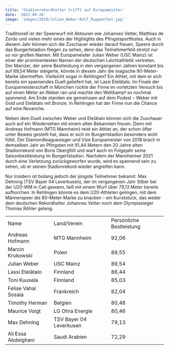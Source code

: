 ```yaml
---
title: 'Stadionrekordhalter trifft auf Europameister'
date: '2023-04-26'
image: 'images/2019/Julian_Weber-Rolf_Ruppenthal.jpg'
---
```

Traditionell ist der Speerwurf mit Akteuren wie Johannes Vetter, Matthias de Zordo und vielen mehr eines der Highlights des Pfingstsportfestes. Auch in diesem Jahr können sich die Zuschauer wieder darauf freuen, Speere durch das Bungertstadion fliegen zu sehen, denn das Teilnehmerfeld strotzt nur so vor großen Namen. Mit Europameister Julian Weber (USC Mainz) ist einer der prominentesten Namen der deutschen Leichtathletik vertreten. Der Mainzer, der seine Bestleistung in den vergangenen Jahren konstant bis auf 89,54 Meter steigerte, könnte in diesem Jahr die magische 90-Meter-Marke übertreffen. Vielleicht sogar in Rehlingen? Ein Athlet, mit dem er sich bereits ein spannendes Duell geliefert hat, ist Lassi Etelätalo. Im Finale der Europameisterschaft in München rückte der Finne im vorletzten Versuch bis auf einen Meter an Weber ran und machte den Wettkampf so nochmal spannend. Am Ende standen sie gemeinsam auf dem Podest – Weber mit Gold und Etelätalo mit Bronze. In Rehlingen hat der Finne nun die Chance auf eine Revanche.

Neben dem Duell zwischen Weber und Etelätalo können sich die Zuschauer auch auf ein Wiedersehen mit einem alten Bekannten freuen. Denn mit Andreas Hofmann (MTG Mannheim) reist ein Athlet an, der schon öfter unter Beweis gestellt hat, dass er sich im Bungertstadion besonders wohl fühlt. Der Diamondleaguesieger und Vize Europameister von 2018 brach in demselben Jahr an Pfingsten mit 91,44 Metern den 20 Jahre alten Stadionrekord von Boris Obergföll und warf auch im Folgejahr seine Saisonbestleistung im Bungertstadion. Nachdem der Mannheimer 2021 durch eine Verletzung zurückgeworfen wurde, wird es spannend sein zu sehen, ob er seinen Stadionrekord wieder angreifen kann.

Nur Insidern ist bislang jedoch der jüngste Teilnehmer bekannt. Max Dehning (TSV Bayer 04 Leverkusen), der im vergangenen Jahr Silber bei der U20-WM in Cali gewann, ließ mit einem Wurf über 79,13 Meter bereits aufhorchen. In Rehlingen könnte es dem U20-Athleten gelingen, mit dem Männerspeer die 80-Meter-Marke zu knacken – ein Kunststück, das weder dem deutschen Rekordhalter Johannes Vetter noch dem Olympiasieger Thomas Röhler gelang.

  

|     |     |     |
| --- | --- | --- |
| Name | Land/Verein | Persönliche Bestleistung |
| Andreas Hofmann | MTG Mannheim | 92,06 |
| Marcin Krukowski | Polen | 89,55 |
| Julian Weber | USC Mainz | 89,54 |
| Lassi Etelätalo | Finnland | 86,44 |
| Toni Kuusela | Finnland | 85,03 |
| Felise Vahai Sosaia | Frankreich | 82,04 |
| Timothy Herman | Belgien | 80,48 |
| Maurice Voigt | LG Ohra Energie | 80,46 |
| Max Dehning | TSV Bayer 04 Leverkusen | 79,13 |
| Ali Essa Abdelghani | Saudi Arabien | 72,29 |